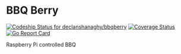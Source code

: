 # BBQ Berry

[ ![Codeship Status for declanshanaghy/bbqberry](https://app.codeship.com/projects/86bc4210-9a68-0134-dfda-26ff5e3bc70d/status?branch=master)](https://app.codeship.com/projects/188066)
[![Coverage Status](https://coveralls.io/repos/github/declanshanaghy/bbqberry/badge.svg)](https://coveralls.io/github/declanshanaghy/bbqberry)
[![Go Report Card](https://goreportcard.com/badge/github.com/declanshanaghy/bbqberry)](https://goreportcard.com/report/github.com/declanshanaghy/bbqberry)

Raspberry Pi controlled BBQ
